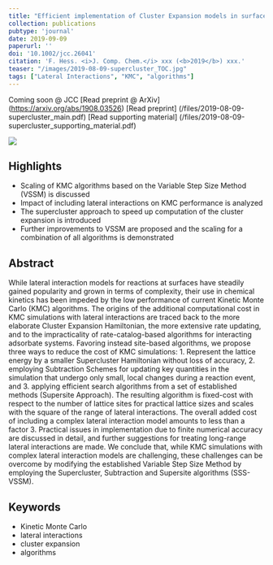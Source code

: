 ```yaml
---
title: "Efficient implementation of Cluster Expansion models in surface Kinetic Monte Carlo simulations with lateral interactions: Subtraction Schemes, Supersites and the Supercluster Contraction"
collection: publications
pubtype: 'journal'
date: 2019-09-09
paperurl: ''
doi: '10.1002/jcc.26041'
citation: 'F. Hess. <i>J. Comp. Chem.</i> xxx (<b>2019</b>) xxx.'
teaser: "/images/2019-08-09-supercluster_TOC.jpg"
tags: ["Lateral Interactions", "KMC", "algorithms"]
---
```


Coming soon @ JCC
[Read preprint @ ArXiv] (https://arxiv.org/abs/1908.03526)
[Read preprint] (/files/2019-08-09-supercluster_main.pdf)
[Read supporting material] (/files/2019-08-09-supercluster_supporting_material.pdf)

<img src="/images/2019-08-09-supercluster_TOC.jpg">

Highlights
----------
* Scaling of KMC algorithms based on the Variable Step Size Method (VSSM) is discussed
* Impact of including lateral interactions on KMC performance is analyzed
* The supercluster approach to speed up computation of the cluster expansion is introduced
* Further improvements to VSSM are proposed and the scaling for a combination of all algorithms is demonstrated

Abstract
--------
While lateral interaction models for reactions at surfaces have steadily gained popularity and grown in terms of complexity, their use in chemical kinetics has been impeded by the low performance of current Kinetic Monte Carlo (KMC) algorithms. The origins of the additional computational cost in KMC simulations with lateral interactions are traced back to the more elaborate Cluster Expansion Hamiltonian, the more extensive rate updating, and to the impracticality of rate-catalog-based algorithms for interacting adsorbate systems. Favoring instead site-based algorithms, we propose three ways to reduce the cost of KMC simulations: 1. Represent the lattice energy by a smaller Supercluster Hamiltonian without loss of accuracy, 2. employing Subtraction  Schemes for updating key quantities in the simulation that undergo only small, local changes during a reaction event, and 3. applying efficient search algorithms from a set of established methods (Supersite Approach). The resulting algorithm is fixed-cost with respect to the number of lattice sites for practical lattice sizes and scales with the square of the range of lateral interactions. The overall added cost of including a complex lateral interaction model amounts to less than a factor 3. Practical issues in implementation due to finite numerical accuracy are discussed in detail, and further suggestions for treating long-range lateral interactions are made. We conclude that, while KMC simulations with complex lateral interaction models are challenging, these challenges can be overcome by modifying the established Variable Step Size Method by employing the Supercluster, Subtraction and Supersite algorithms (SSS-VSSM).

Keywords
--------
* Kinetic Monte Carlo
* lateral interactions
* cluster expansion
* algorithms

